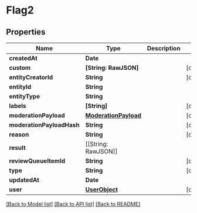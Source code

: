 # Flag2

## Properties
Name | Type | Description | Notes
------------ | ------------- | ------------- | -------------
**createdAt** | **Date** |  | 
**custom** | **[String: RawJSON]** |  | [optional] 
**entityCreatorId** | **String** |  | [optional] 
**entityId** | **String** |  | 
**entityType** | **String** |  | 
**labels** | **[String]** |  | [optional] 
**moderationPayload** | [**ModerationPayload**](ModerationPayload.md) |  | [optional] 
**moderationPayloadHash** | **String** |  | [optional] 
**reason** | **String** |  | [optional] 
**result** | [[String: RawJSON]] |  | 
**reviewQueueItemId** | **String** |  | [optional] 
**type** | **String** |  | [optional] 
**updatedAt** | **Date** |  | 
**user** | [**UserObject**](UserObject.md) |  | [optional] 

[[Back to Model list]](../README.md#documentation-for-models) [[Back to API list]](../README.md#documentation-for-api-endpoints) [[Back to README]](../README.md)


